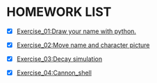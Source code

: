 ﻿# HOMEWORK LIST



- [x] [Exercise_01:Draw your name with python.](https://www.zybuluo.com/lss9728/note/503587)
- [x] [Exercise_02:Move name and character picture](https://www.zybuluo.com/lss9728/note/513551)
- [x] [Exercise_03:Decay simulation](https://www.zybuluo.com/lss9728/note/522979)
- [x] [Exercise_04:Cannon_shell](https://www.zybuluo.com/lss9728/note/534188)


